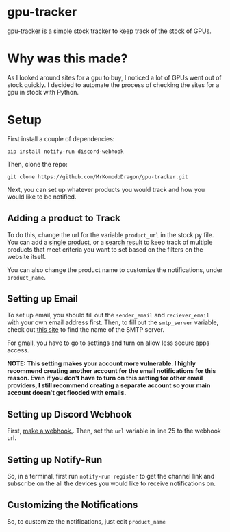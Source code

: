 # gpu-tracker
gpu-tracker is a simple stock tracker to keep track of the stock of GPUs.

# Why was this made?
As I looked around sites for a gpu to buy, I noticed a lot of GPUs went out of stock quickly. I decided to automate the process of checking the sites for a gpu in stock with Python.

# Setup

First install a couple of dependencies: 

```
pip install notify-run discord-webhook
```

Then, clone the repo:

```
git clone https://github.com/MrKomodoDragon/gpu-tracker.git
```

Next, you can set up whatever products you would track and how you would like to be notified.

## Adding a product to Track

To do this, change the url for the variable `product_url` in the stock.py file. You can add a [single product](https://www.bestbuy.com/site/apple-airpods-pro-white/5706659.p?skuId=5706659), or a [search result](https://www.bestbuy.com/site/searchpage.jsp?_dyncharset=UTF-8&id=pcat17071&iht=y&keys=keys&ks=960&list=n&qp=category_facet%3DGPUs%20%2F%20Video%20Graphics%20Cards~abcat0507002&sc=Global&st=gtx%201660%20super&type=page&usc=All%20Categories) to keep track of multiple products that meet criteria you want to set based on the filters on the website itself. 

You can also change the product name to customize the notifications, under `product_name`.

## Setting up Email

To set up email, you should fill out the `sender_email` and `reciever_email` with your own email address first. Then, to fill out the `smtp_server` variable, check out [this site](https://support.microsoft.com/en-us/office/pop-and-imap-email-settings-for-outlook-8361e398-8af4-4e97-b147-6c6c4ac95353) to find the name of the SMTP server.

For gmail, you have to go to settings and turn on allow less secure apps access.

**NOTE: This setting makes your account more vulnerable. I highly recommend creating another account for the email notifications for this reason. Even if you don't have to turn on this setting for other email providers, I still recommend creating a separate account so your main account doesn't get flooded with emails.**

## Setting up Discord Webhook

First, [make a webhook.](https://support.discord.com/hc/en-us/articles/228383668-Intro-to-Webhooks). Then, set the `url` variable in line 25 to the webhook url.

## Setting up Notify-Run

So, in a terminal, first run `notify-run register` to get the channel link and subscribe on the all the devices you would like to receive notifications on. 

## Customizing the Notifications

So, to customize the notifications, just edit `product_name`



